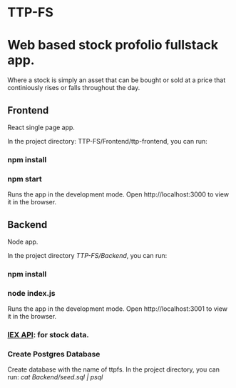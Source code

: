# TTP-FS

# Web based stock profolio fullstack app.
Where a stock is simply an asset that can be bought or sold at a price that continiously rises or falls throughout the day.

## Frontend
React single page app.

In the project directory: TTP-FS/Frontend/ttp-frontend, you can run:
### npm install
### npm start
Runs the app in the development mode.
Open http://localhost:3000 to view it in the browser.


## Backend
Node app.

In the project directory *TTP-FS/Backend*, you can run:
### npm install
### node index.js
Runs the app in the development mode.
Open http://localhost:3001 to view it in the browser.

### [IEX API](https://iextrading.com/developer/docs/#getting-started): for stock data.

### Create Postgres Database
Create database with the name of ttpfs.
In the project directory, you can run:
*cat Backend/seed.sql | psql*
